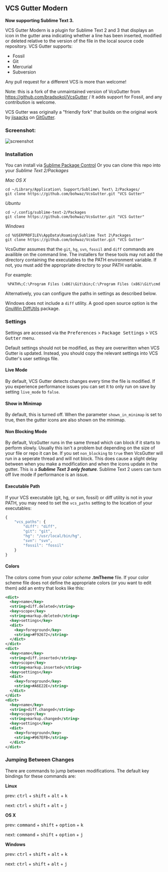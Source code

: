 ## VCS Gutter Modern

**Now supporting Sublime Text 3.**

VCS Gutter Modern is a plugin for Sublime Text 2 and 3 that displays an icon in the gutter area indicating whether a line has been inserted, modified or deleted relative to the version of the file in the local source
code repository. VCS Gutter supports:

* Fossil
* Git
* Mercurial
* Subversion

Any pull request for a different VCS is more than welcome!

Note: this is a fork of the unmaintained version of VcsGutter from https://github.com/bradsokol/VcsGutter / It adds support for Fossil, and any contribution is welcome.

VCS Gutter was originally a "friendly fork" that builds on the original work by [jisaacks](https://github.com/jisaacks) on [GitGutter](https://github.com/jisaacks/GitGutter).

### Screenshot:

![screenshot](https://raw.github.com/bradsokol/VcsGutter/master/screenshot.png)

### Installation

You can install via [Sublime Package Control](http://wbond.net/sublime_packages/package_control)
Or you can clone this repo into your *Sublime Text 2/Packages*

*Mac OS X*
```shell
cd ~/Library/Application\ Support/Sublime\ Text\ 2/Packages/
git clone https://github.com/bohwaz/VcsGutter.git "VCS Gutter"
```

*Ubuntu*
```shell
cd ~/.config/sublime-text-2/Packages
git clone https://github.com/bohwaz/VcsGutter.git "VCS Gutter"
```

*Windows*

```shell
cd %USERPROFILE%\AppData\Roaming\Sublime Text 2\Packages
git clone https://github.com/bohwaz/VcsGutter.git "VCS Gutter"
```

VcsGutter assumes that the `git`, `hg`, `svn`, `fossil` and `diff` commands are availible on the command line. The installers for these tools may not add the directory containing the executables to the PATH environment variable. If not, you must add the appropriate directory to your PATH variable.

For example:
```dos
 %PATH%;C:\Program Files (x86)\Git\bin;C:\Program Files (x86)\Git\cmd
```

Alternatively, you can configure the paths in settings as described below.

Windows does not include a `diff` utility. A good open source option is the [GnuWin DiffUtils](http://gnuwin32.sourceforge.net/packages/diffutils.htm) package.

### Settings

Settings are accessed via the <kbd>Preferences</kbd> > <kbd>Package Settings</kbd> > <kbd>VCS Gutter</kbd> menu.

Default settings should not be modified, as they are overwritten when VCS Gutter is updated. Instead, you should copy the relevant settings into VCS Gutter's user settings file.

#### Live Mode
By default, VCS Gutter detects changes every time the file is modified. If you experience performance issues you can set it to only run on save by setting `live_mode` to `false`.

#### Show in Minimap
By default, this is turned off. When the parameter ```shown_in_minimap``` is set to true, then the gutter icons are also shown on the minimap.

#### Non Blocking Mode
By default, VcsGutter runs in the same thread which can block if it starts to perform slowly. Usually this isn't a problem but depending on the size of your file or repo it can be. If you set `non_blocking` to `true` then VcsGutter will run in a seperate thread and will not block. This does cause a slight delay between when you make a modification and when the icons update in the gutter. This is a ***Sublime Text 3 only feature***. Sublime Text 2 users can turn off live mode if performance is an issue.

#### Executable Path
If your VCS executable (git, hg, or svn, fossil) or diff utility is not in your PATH, you may need to set the `vcs_paths` setting to the location of your executables:
```js
{
    "vcs_paths": {
        "diff": "diff",
        "git": "git",
        "hg": "/usr/local/bin/hg",
        "svn": "svn",
        "fossil": "fossil"
    }
}
```

#### Colors
The colors come from your *color scheme* **.tmTheme** file. If your color scheme file does not define the appropriate colors (or you want to edit them) add an entry that looks like this:

```xml
<dict>
  <key>name</key>
  <string>diff.deleted</string>
  <key>scope</key>
  <string>markup.deleted</string>
  <key>settings</key>
  <dict>
    <key>foreground</key>
    <string>#F92672</string>
  </dict>
</dict>
<dict>
  <key>name</key>
  <string>diff.inserted</string>
  <key>scope</key>
  <string>markup.inserted</string>
  <key>settings</key>
  <dict>
    <key>foreground</key>
    <string>#A6E22E</string>
  </dict>
</dict>
<dict>
  <key>name</key>
  <string>diff.changed</string>
  <key>scope</key>
  <string>markup.changed</string>
  <key>settings</key>
  <dict>
    <key>foreground</key>
    <string>#967EFB</string>
  </dict>
</dict>
```
### Jumping Between Changes
There are commands to jump between modifications. The default key bindings for these commands are:

**Linux**

prev: <kbd>ctrl</kbd> + <kbd>shift</kbd> + <kbd>alt</kbd> + <kbd>k</kbd>

next: <kbd>ctrl</kbd> + <kbd>shift</kbd> + <kbd>alt</kbd> + <kbd>j</kbd>

**OS X**

prev: <kbd>command</kbd> + <kbd>shift</kbd> + <kbd>option</kbd> + <kbd>k</kbd>

next: <kbd>command</kbd> + <kbd>shift</kbd> + <kbd>option</kbd> + <kbd>j</kbd>

**Windows**

prev: <kbd>ctrl</kbd> + <kbd>shift</kbd> + <kbd>alt</kbd> + <kbd>k</kbd>

next: <kbd>ctrl</kbd> + <kbd>shift</kbd> + <kbd>alt</kbd> + <kbd>j</kbd>
